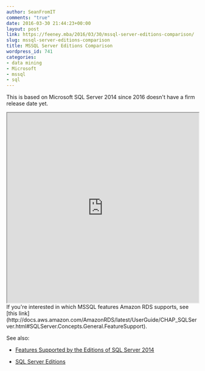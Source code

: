 ```yaml
---
author: SeanFromIT
comments: "true"
date: 2016-03-30 21:44:23+00:00
layout: post
link: https://feeney.mba/2016/03/30/mssql-server-editions-comparison/
slug: mssql-server-editions-comparison
title: MSSQL Server Editions Comparison
wordpress_id: 741
categories:
- data mining
- Microsoft
- mssql
- sql
---
```


This is based on Microsoft SQL Server 2014 since 2016 doesn't have a firm release date yet.
<iframe style="width:100%; height: 500px" src="https://docs.google.com/spreadsheets/d/e/2PACX-1vRP-YnkFaLk-X_AZIntloHfX7Cv2zVMul5rzbYJHwY5SqOyS_K61YpLmlv9rdAuCX-omC5Ie7pe9u3R/pubhtml?widget=true&amp;headers=false"></iframe>
If you're interested in which MSSQL features Amazon RDS supports, see [this link](http://docs.aws.amazon.com/AmazonRDS/latest/UserGuide/CHAP_SQLServer.html#SQLServer.Concepts.General.FeatureSupport).

See also:



	
  * [Features Supported by the Editions of SQL Server 2014](https://msdn.microsoft.com/en-us/library/cc645993(v=sql.120).aspx#DataMining)

	
  * [SQL Server Editions](https://www.microsoft.com/en-us/server-cloud/products/sql-server-editions/overview.aspx)


